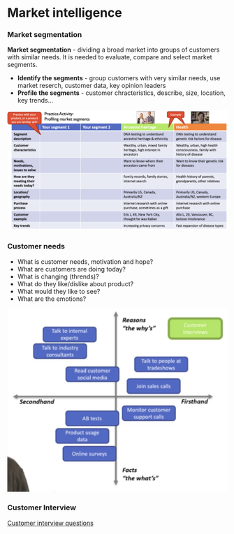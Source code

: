 # Market intelligence

### **Market segmentation**

**Market segmentation** - dividing a broad market into groups of customers with similar needs. It is needed to evaluate, compare and select market segments.

* **Identify the segments** - group customers with very similar needs, use market reserch, customer data, key opinion leaders
* **Profile the segments** - customer chracteristics, describe, size, location, key trends...

![](<../../../.gitbook/assets/image (9).png>)

### Customer needs

* What is customer needs, motivation and hope?
* What are customers are doing today?
* What is changing (thrends)?
* What do they like/dislike about product?
* What would they like to see?
* What are the emotions?

![](<../../../.gitbook/assets/image (10).png>)

### Customer Interview

[Customer interview questions](../customer-development.md#customer-interview-questions)

